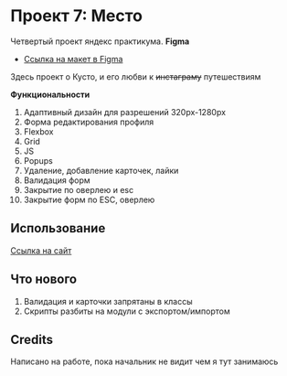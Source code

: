 # Проект 7: Место

Четвертый проект яндекс практикума.
**Figma**

* [Ссылка на макет в Figma](https://www.figma.com/file/StZjf8HnoeLdiXS7dYrLAh/JavaScript.-Sprint-4)


Здесь проект о Кусто, и его любви к ~~инстаграму~~ путешествиям


**Функциональности**

1. Адаптивный дизайн для разрешений 320px-1280px
2. Форма редактирования профиля
3. Flexbox
4. Grid
5. JS
6. Popups
7. Удаление, добавление карточек, лайки
8. Валидация форм
9. Закрытие по оверлею и esc
10. Закрытие форм по ESC, оверлею

## Использование
[Ссылка на сайт](https://skati.github.io/mesto/)

## Что нового

1. Валидация и карточки запрятаны в классы
2. Скрипты разбиты на модули с экспортом/импортом


## Credits

Написано на работе, пока начальник не видит чем я тут занимаюсь
